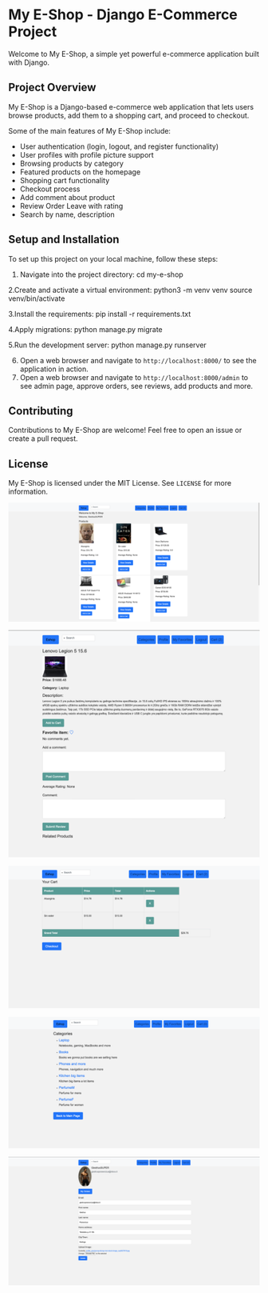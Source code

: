 # My E-Shop - Django E-Commerce Project

Welcome to My E-Shop, a simple yet powerful e-commerce application built with Django.

## Project Overview

My E-Shop is a Django-based e-commerce web application that lets users browse products, add them to a shopping cart, and proceed to checkout.

Some of the main features of My E-Shop include:

- User authentication (login, logout, and register functionality)
- User profiles with profile picture support
- Browsing products by category
- Featured products on the homepage
- Shopping cart functionality
- Checkout process
- Add comment about product
- Review Order Leave with rating
- Search by name, description

## Setup and Installation

To set up this project on your local machine, follow these steps:
1. Navigate into the project directory: cd my-e-shop

2.Create and activate a virtual environment: python3 -m venv venv
source venv/bin/activate

3.Install the requirements: pip install -r requirements.txt

4.Apply migrations: python manage.py migrate

5.Run the development server: python manage.py runserver

6. Open a web browser and navigate to `http://localhost:8000/` to see the application in action.
7. Open a web browser and navigate to `http://localhost:8000/admin` to see admin page, approve orders, see reviews, add products and more.

## Contributing

Contributions to My E-Shop are welcome! Feel free to open an issue or create a pull request.

## License

My E-Shop is licensed under the MIT License. See `LICENSE` for more information.


![Homepage](https://github.com/GiedriusPR/ManoEshopas/blob/main/thelook/home.png)

![ProductDetail](https://github.com/GiedriusPR/ManoEshopas/blob/main/thelook/productdetail.png)

![Checkout](https://github.com/GiedriusPR/ManoEshopas/blob/main/thelook/checkout.png)

![Category](https://github.com/GiedriusPR/ManoEshopas/blob/main/thelook/category.png)

![Profile](https://github.com/GiedriusPR/ManoEshopas/blob/main/thelook/profile.png)
